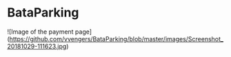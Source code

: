 # BataParking
![Image of the payment page]
(https://github.com/vvengers/BataParking/blob/master/images/Screenshot_20181029-111623.jpg)
